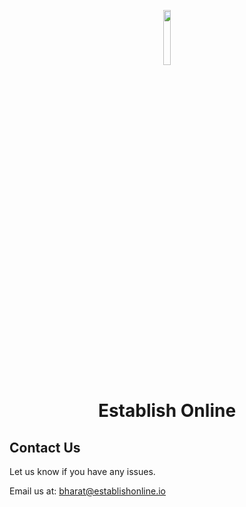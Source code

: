<p align="center">
  <a href="https://www.gatsbyjs.com/?utm_source=starter&utm_medium=readme&utm_campaign=minimal-starter">
    <img src="https://user-images.githubusercontent.com/67686616/191179337-91c243fd-a5cd-4abf-9655-9014bfe0a5c4.png" width="15%"></img> 
  </a>
</p>
<h1 align="center">
  Establish Online
</h1>

## Contact Us

Let us know if you have any issues.

Email us at: [bharat@establishonline.io](mailt:bharat@establishonline.io)
